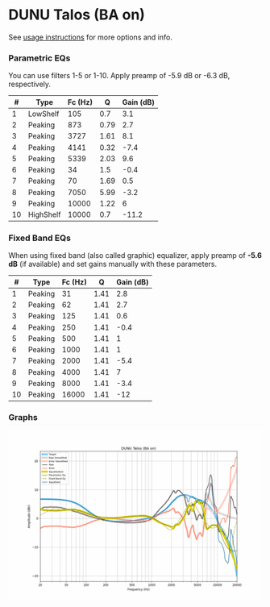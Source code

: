 # DUNU Talos (BA on)
See [usage instructions](https://github.com/jaakkopasanen/AutoEq#usage) for more options and info.

### Parametric EQs
You can use filters 1-5 or 1-10. Apply preamp of -5.9 dB or -6.3 dB, respectively.

|   # | Type      |   Fc (Hz) |    Q |   Gain (dB) |
|-----|-----------|-----------|------|-------------|
|   1 | LowShelf  |       105 | 0.7  |         3.1 |
|   2 | Peaking   |       873 | 0.79 |         2.7 |
|   3 | Peaking   |      3727 | 1.61 |         8.1 |
|   4 | Peaking   |      4141 | 0.32 |        -7.4 |
|   5 | Peaking   |      5339 | 2.03 |         9.6 |
|   6 | Peaking   |        34 | 1.5  |        -0.4 |
|   7 | Peaking   |        70 | 1.69 |         0.5 |
|   8 | Peaking   |      7050 | 5.99 |        -3.2 |
|   9 | Peaking   |     10000 | 1.22 |         6   |
|  10 | HighShelf |     10000 | 0.7  |       -11.2 |

### Fixed Band EQs
When using fixed band (also called graphic) equalizer, apply preamp of **-5.6 dB** (if available) and set gains manually with these parameters.

|   # | Type    |   Fc (Hz) |    Q |   Gain (dB) |
|-----|---------|-----------|------|-------------|
|   1 | Peaking |        31 | 1.41 |         2.8 |
|   2 | Peaking |        62 | 1.41 |         2.7 |
|   3 | Peaking |       125 | 1.41 |         0.6 |
|   4 | Peaking |       250 | 1.41 |        -0.4 |
|   5 | Peaking |       500 | 1.41 |         1   |
|   6 | Peaking |      1000 | 1.41 |         1   |
|   7 | Peaking |      2000 | 1.41 |        -5.4 |
|   8 | Peaking |      4000 | 1.41 |         7   |
|   9 | Peaking |      8000 | 1.41 |        -3.4 |
|  10 | Peaking |     16000 | 1.41 |       -12   |

### Graphs
![](./DUNU%20Talos%20(BA%20on).png)
